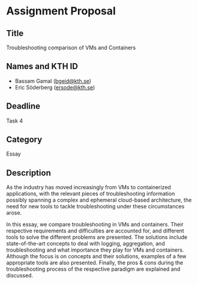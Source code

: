 # Assignment Proposal

## Title

Troubleshooting comparison of VMs and Containers

## Names and KTH ID

- Bassam Gamal (bgeid@kth.se)
- Eric Söderberg (ersode@kth.se)

## Deadline

Task 4

## Category

Essay

## Description

As the industry has moved increasingly from VMs to containerized applications, with the relevant pieces of troubleshooting information possibly spanning a complex and ephemeral cloud-based architecture, the need for new tools to tackle troubleshooting under these circumstances arose. 

In this essay, we compare troubleshooting in VMs and containers. Their respective requirements and difficulties are accounted for, and different tools to solve the different problems are presented. The solutions include state-of-the-art concepts to deal with logging, aggregation, and troubleshooting and what importance they play for VMs and containers. Although the focus is on concepts and their solutions, examples of a few appropriate tools are also presented. Finally, the pros \& cons during the troubleshooting process of the respective paradigm are explained and discussed.
